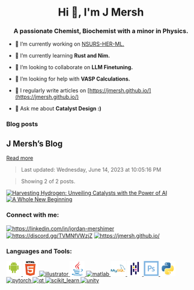 <h1 align="center">Hi 👋, I'm J Mersh</h1>
<h3 align="center">A passionate Chemist, Biochemist with a minor in Physics.</h3>

- 🔭 I’m currently working on [NSURS-HER-ML.](https://github.com/Jmersh/NSURS-HER-ML)

- 🌱 I’m currently learning **Rust and Nim.**

- 👯 I’m looking to collaborate on **LLM Finetuning.**

- 🤝 I’m looking for help with **VASP Calculations.**

- 📝 I regularly write articles on [https://jmersh.github.io/](https://jmersh.github.io/)

- 💬 Ask me about **Catalyst Design :)**

### Blog posts
<!-- blog-post-list:start -->
## J Mersh’s Blog



[Read more](https://jmersh.github.io//)
> Last updated: Wednesday, June 14, 2023 at 10:05:16 PM

> Showing 2 of 2 posts.

[![Harvesting Hydrogen: Unveiling Catalysts with the Power of AI](https://raw.githubusercontent.com/Jmersh/Jmersh/main/blog-post-list-output/J_Mersh’s_Blog/Harvesting_Hydrogen__Unveiling_Catalysts_with_the_Power_of_AI.svg)](https://jmersh.github.io//Harvesting-Hydrogen/)
[![A Whole New Beginning](https://raw.githubusercontent.com/Jmersh/Jmersh/main/blog-post-list-output/J_Mersh’s_Blog/A_Whole_New_Beginning.svg)](https://jmersh.github.io//A-New-Beginning/)


<!-- blog-post-list:end -->

<h3 align="left">Connect with me:</h3>
<p align="left">
<a href="https://linkedin.com/in/jordan-mershimer" target="blank"><img align="center" src="https://raw.githubusercontent.com/rahuldkjain/github-profile-readme-generator/master/src/images/icons/Social/linked-in-alt.svg" alt="https://linkedin.com/in/jordan-mershimer" height="30" width="40" /></a>
<a href="https://discord.gg/https://discord.gg/TVMNfVWzjZ" target="blank"><img align="center" src="https://raw.githubusercontent.com/rahuldkjain/github-profile-readme-generator/master/src/images/icons/Social/discord.svg" alt="https://discord.gg/TVMNfVWzjZ" height="30" width="40" /></a>
<a href="https://jmersh.github.io/" target="blank"><img align="center" src="https://raw.githubusercontent.com/rahuldkjain/github-profile-readme-generator/master/src/images/icons/Social/rss.svg" alt="https://jmersh.github.io/" height="30" width="40" /></a>
</p>

<h3 align="left">Languages and Tools:</h3>
<p align="left"> <a href="https://developer.android.com" target="_blank" rel="noreferrer"> <img src="https://raw.githubusercontent.com/devicons/devicon/master/icons/android/android-original-wordmark.svg" alt="android" width="40" height="40"/> </a> <a href="https://www.w3.org/html/" target="_blank" rel="noreferrer"> <img src="https://raw.githubusercontent.com/devicons/devicon/master/icons/html5/html5-original-wordmark.svg" alt="html5" width="40" height="40"/> </a> <a href="https://www.adobe.com/in/products/illustrator.html" target="_blank" rel="noreferrer"> <img src="https://www.vectorlogo.zone/logos/adobe_illustrator/adobe_illustrator-icon.svg" alt="illustrator" width="40" height="40"/> </a> <a href="https://www.java.com" target="_blank" rel="noreferrer"> <img src="https://raw.githubusercontent.com/devicons/devicon/master/icons/java/java-original.svg" alt="java" width="40" height="40"/> </a> <a href="https://www.mathworks.com/" target="_blank" rel="noreferrer"> <img src="https://upload.wikimedia.org/wikipedia/commons/2/21/Matlab_Logo.png" alt="matlab" width="40" height="40"/> </a> <a href="https://www.mysql.com/" target="_blank" rel="noreferrer"> <img src="https://raw.githubusercontent.com/devicons/devicon/master/icons/mysql/mysql-original-wordmark.svg" alt="mysql" width="40" height="40"/> </a> <a href="https://pandas.pydata.org/" target="_blank" rel="noreferrer"> <img src="https://raw.githubusercontent.com/devicons/devicon/2ae2a900d2f041da66e950e4d48052658d850630/icons/pandas/pandas-original.svg" alt="pandas" width="40" height="40"/> </a> <a href="https://www.photoshop.com/en" target="_blank" rel="noreferrer"> <img src="https://raw.githubusercontent.com/devicons/devicon/master/icons/photoshop/photoshop-line.svg" alt="photoshop" width="40" height="40"/> </a> <a href="https://www.python.org" target="_blank" rel="noreferrer"> <img src="https://raw.githubusercontent.com/devicons/devicon/master/icons/python/python-original.svg" alt="python" width="40" height="40"/> </a> <a href="https://pytorch.org/" target="_blank" rel="noreferrer"> <img src="https://www.vectorlogo.zone/logos/pytorch/pytorch-icon.svg" alt="pytorch" width="40" height="40"/> </a> <a href="https://www.qt.io/" target="_blank" rel="noreferrer"> <img src="https://upload.wikimedia.org/wikipedia/commons/0/0b/Qt_logo_2016.svg" alt="qt" width="40" height="40"/> </a> <a href="https://scikit-learn.org/" target="_blank" rel="noreferrer"> <img src="https://upload.wikimedia.org/wikipedia/commons/0/05/Scikit_learn_logo_small.svg" alt="scikit_learn" width="40" height="40"/> </a> <a href="https://unity.com/" target="_blank" rel="noreferrer"> <img src="https://www.vectorlogo.zone/logos/unity3d/unity3d-icon.svg" alt="unity" width="40" height="40"/> </a> </p>

